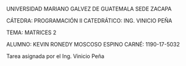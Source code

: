 UNIVERSIDAD MARIANO GALVEZ DE GUATEMALA SEDE ZACAPA

CÁTEDRA: PROGRAMACIÓN II CATEDRÁTICO: ING. VINICIO PEÑA

TEMA: MATRICES 2


ALUMNO: KEVIN RONEDY MOSCOSO ESPINO CARNÉ: 1190-17-5032

Tarea asignada por el Ing. Vinicio Peña
